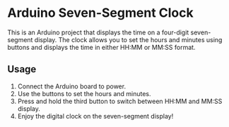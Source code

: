 # Arduino Seven-Segment Clock

This is an Arduino project that displays the time on a four-digit seven-segment display. The clock allows you to set the hours and minutes using buttons and displays the time in either HH:MM or MM:SS format.

## Usage
1. Connect the Arduino board to power.
2. Use the buttons to set the hours and minutes.
3. Press and hold the third button to switch between HH:MM and MM:SS display.
4. Enjoy the digital clock on the seven-segment display!

